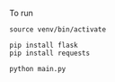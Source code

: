 To run

~~~python3 -m venv venv
source venv/bin/activate

pip install flask
pip install requests

python main.py
~~~